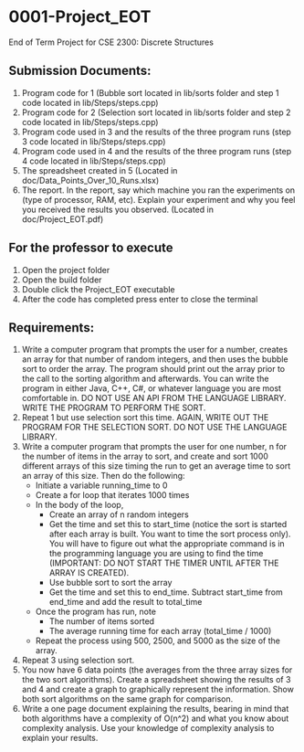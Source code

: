# 0001-Project_EOT
End of Term Project for CSE 2300: Discrete Structures

## Submission Documents: ##
1. Program code for 1 (Bubble sort located in lib/sorts folder and step 1 code located in lib/Steps/steps.cpp)
2. Program code for 2 (Selection sort located in lib/sorts folder and step 2 code located in lib/Steps/steps.cpp)
3. Program code used in 3 and the results of the three program runs (step 3 code located in lib/Steps/steps.cpp)
4. Program code used in 4 and the results of the three program runs (step 4 code located in lib/Steps/steps.cpp)
5. The spreadsheet created in 5 (Located in doc/Data_Points_Over_10_Runs.xlsx)
6. The report. In the report, say which machine you ran the experiments on (type of processor, RAM, etc). Explain your experiment and why you feel you received the results you observed. (Located in doc/Project_EOT.pdf)

## For the professor to execute ##
1. Open the project folder 
2. Open the build folder
3. Double click the Project_EOT executable
4. After the code has completed press enter to close the terminal

## Requirements: ##
1. Write a computer program that prompts the user for a number, creates an array for that number of random integers, and then uses the bubble sort to order the array. The program should print out the array prior to the call to the sorting algorithm and afterwards. You can write the program in either Java, C++, C#, or whatever language you are most comfortable in. DO NOT USE AN API FROM THE LANGUAGE LIBRARY. WRITE THE PROGRAM TO PERFORM THE SORT.
2. Repeat 1 but use selection sort this time. AGAIN, WRITE OUT THE PROGRAM FOR THE SELECTION SORT. DO NOT USE THE LANGUAGE LIBRARY.
3. Write a computer program that prompts the user for one number, n for the number of items in the array to sort, and create and sort 1000 different arrays of this size timing the run to get an average time to sort an array of this size. Then do the following:
    * Initiate a variable running_time to 0
    * Create a for loop that iterates 1000 times
    * In the body of the loop,
        * Create an array of n random integers
        * Get the time and set this to start_time (notice the sort is started after each array is built. You want to time the sort process only). You will have to figure out what the appropriate command is in the programming language you are using to find the time (IMPORTANT: DO NOT START THE TIMER UNTIL AFTER THE ARRAY IS CREATED).
        * Use bubble sort to sort the array
        * Get the time and set this to end_time. Subtract start_time from end_time and add the result to total_time
    * Once the program has run, note
        * The number of items sorted
        * The average running time for each array (total_time / 1000)
    * Repeat the process using 500, 2500, and 5000 as the size of the array.
4. Repeat 3 using selection sort.
5. You now have 6 data points (the averages from the three array sizes for the two sort algorithms). Create a spreadsheet showing the results of 3 and 4 and create a graph to graphically represent the information. Show both sort algorithms on the same graph for comparison.
6. Write a one page document explaining the results, bearing in mind that both algorithms have a complexity of O(n^2) and what you know about complexity analysis. Use your knowledge of complexity analysis to explain your results.
